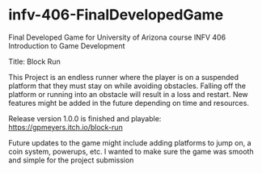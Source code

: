 # infv-406-FinalDevelopedGame
Final Developed Game for University of Arizona course INFV 406 Introduction to Game Development

Title: Block Run

This Project is an endless runner where the player is on a suspended platform that they must stay on while avoiding obstacles. Falling off the platform or running into an obstacle will result in a loss and restart. New features might be added in the future depending on time and resources.

Release version 1.0.0 is finished and playable:
https://gpmeyers.itch.io/block-run

Future updates to the game might include adding platforms to jump on, a coin system, powerups, etc. I wanted to make sure the game was smooth and simple for the project submission
